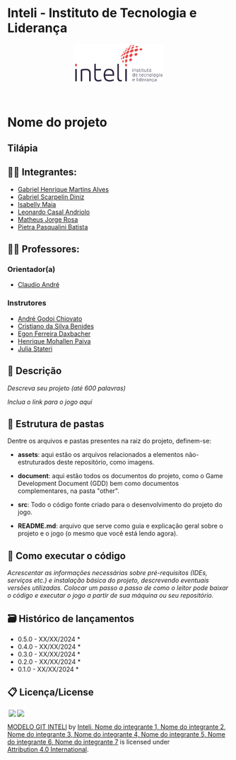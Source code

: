 # Inteli - Instituto de Tecnologia e Liderança 

<p align="center">
<a href= "https://www.inteli.edu.br/"><img src="assets/inteli.png" alt="Inteli - Instituto de Tecnologia e Liderança" border="0" width=40% height=40%></a>
</p>

<br>

# Nome do projeto

## Tilápia

## 👨‍🎓 Integrantes: 
- <a href="https://www.linkedin.com/in//">Gabriel Henrique Martins Alves</a>
- <a href="https://www.linkedin.com/in/gabriel-scarpelin-diniz-425258144/">Gabriel Scarpelin Diniz</a>
- <a href="https://www.linkedin.com/in//">Isabelly Maia</a>
- <a href="https://www.linkedin.com/in//">Leonardo Casal Andriolo</a> 
- <a href="https://www.linkedin.com/in//">Matheus Jorge Rosa</a>
- <a href="https://www.linkedin.com/in//">Pietra Pasqualini Batista</a>

## 👩‍🏫 Professores:
### Orientador(a) 
- <a href="https://www.linkedin.com/in/victorbarq/">Claudio André</a>
### Instrutores
- <a href="https://www.linkedin.com/in/victorbarq/">André Godoi Chiovato</a>
- <a href="https://www.linkedin.com/in/victorbarq/">Cristiano da Silva Benides</a> 
- <a href="https://www.linkedin.com/in/victorbarq/">Egon Ferreira Daxbacher</a> 
- <a href="https://www.linkedin.com/in/victorbarq/">Henrique Mohallen Paiva</a>
- <a href="https://www.linkedin.com/in/victorbarq/">Julia Stateri</a> 

## 📜 Descrição

*Descreva seu projeto (até 600 palavras)*

*Inclua o link para o jogo aqui*


## 📁 Estrutura de pastas

Dentre os arquivos e pastas presentes na raiz do projeto, definem-se:

- <b>assets</b>: aqui estão os arquivos relacionados a elementos não-estruturados deste repositório, como imagens.

- <b>document</b>: aqui estão todos os documentos do projeto, como o Game Development Document (GDD) bem como documentos complementares, na pasta "other".

- <b>src</b>: Todo o código fonte criado para o desenvolvimento do projeto do jogo.

- <b>README.md</b>: arquivo que serve como guia e explicação geral sobre o projeto e o jogo (o mesmo que você está lendo agora).

## 🔧 Como executar o código

*Acrescentar as informações necessárias sobre pré-requisitos (IDEs, serviços etc.) e instalação básica do projeto, descrevendo eventuais versões utilizadas. Colocar um passo a passo de como o leitor pode baixar o código e executar o jogo a partir de sua máquina ou seu repositório.*


## 🗃 Histórico de lançamentos

* 0.5.0 - XX/XX/2024
    * 
* 0.4.0 - XX/XX/2024
    * 
* 0.3.0 - XX/XX/2024
    * 
* 0.2.0 - XX/XX/2024
    * 
* 0.1.0 - XX/XX/2024
    *

## 📋 Licença/License

<img style="height:22px!important;margin-left:3px;vertical-align:text-bottom;" src="https://mirrors.creativecommons.org/presskit/icons/cc.svg?ref=chooser-v1"><img style="height:22px!important;margin-left:3px;vertical-align:text-bottom;" src="https://mirrors.creativecommons.org/presskit/icons/by.svg?ref=chooser-v1"><p xmlns:cc="http://creativecommons.org/ns#" xmlns:dct="http://purl.org/dc/terms/"><a property="dct:title" rel="cc:attributionURL" href="https://github.com/Intelihub/Template_M1">MODELO GIT INTELI</a> by <a rel="cc:attributionURL dct:creator" property="cc:attributionName" href="https://github.com/Intelihub/Template_M1">Inteli, Nome do integrante 1, Nome do integrante 2, Nome do integrante 3, Nome do integrante 4, Nome do integrante 5, Nome do integrante 6, Nome do integrante 7</a> is licensed under <a href="http://creativecommons.org/licenses/by/4.0/?ref=chooser-v1" target="_blank" rel="license noopener noreferrer" style="display:inline-block;">Attribution 4.0 International</a>.</p>


